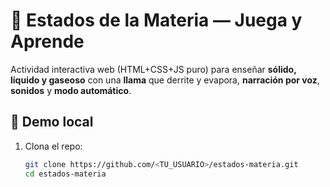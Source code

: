 # 🌟 Estados de la Materia — Juega y Aprende

Actividad interactiva web (HTML+CSS+JS puro) para enseñar **sólido, líquido y gaseoso** con una **llama** que derrite y evapora, **narración por voz**, **sonidos** y **modo automático**.

## 🚀 Demo local
1. Clona el repo:
   ```bash
   git clone https://github.com/<TU_USUARIO>/estados-materia.git
   cd estados-materia
